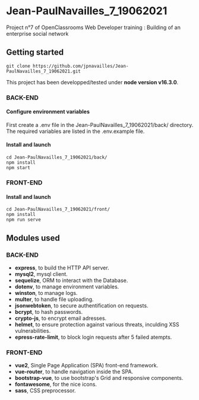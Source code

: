 # Jean-PaulNavailles_7_19062021
Project n°7 of OpenClassrooms Web Developer training : Building of an enterprise social network


## Getting started
```
git clone https://github.com/jpnavailles/Jean-PaulNavailles_7_19062021.git
```

This project has been developped/tested under **node version v16.3.0**.


### BACK-END

#### Configure environment variables

First create a .env file in the Jean-PaulNavailles_7_19062021/back/ directory. 
The required variables are listed in the .env.example file.

#### Install and launch
```
cd Jean-PaulNavailles_7_19062021/back/
npm install
npm start
```


### FRONT-END

#### Install and launch
```
cd Jean-PaulNavailles_7_19062021/front/
npm install
npm run serve
```


## Modules used

### BACK-END

- **express**, to build the HTTP API server.
- **mysql2**, mysql client.
- **sequelize**, ORM to interact with the Database.
- **dotenv**, to manage environment variables.
- **winston**, to manage logs.
- **multer**, to handle file uploading.
- **jsonwebtoken**, to secure authentification on requests.
- **bcrypt**,  to hash passwords.
- **crypto-js**,  to encrypt email adresses.
- **helmet**, to ensure protection against various threats, inculding XSS vulnerabilities.
- **epress-rate-limit**, to block login requests after 5 failed atempts.

### FRONT-END

- **vue2**, Single Page Application (SPA) front-end framework.
- **vue-router**, to handle navigation inside the SPA.
- **bootstrap-vue**, to use bootstrap's Grid and responsive components.
- **fontawesome**, for the nice icons.
- **sass**, CSS preprocessor.

